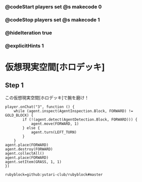 ### @codeStart players set @s makecode 0
### @codeStop players set @s makecode 1

### @hideIteration true 
### @explicitHints 1


<!-- # Holodeck  -->
# 仮想現実空間[ホロデッキ]

## Step 1
この仮想現実空間[ホロデッキ]で腕を磨け！
<!-- Use this holodeck to sharpen your skills!  -->

```ghost
player.onChat("3", function () {
    while (agent.inspect(AgentInspection.Block, FORWARD) != GOLD_BLOCK) {
        if (!(agent.detect(AgentDetection.Block, FORWARD))) {
            agent.move(FORWARD, 1)
        } else {
            agent.turn(LEFT_TURN)
        }
    }
agent.place(FORWARD)
agent.destroy(FORWARD)
agent.collectAll()
agent.place(FORWARD)
agent.setItem(GRASS, 1, 1)
})
```
```package
rubyblock=github:yutari-club/rubyblock#master
```